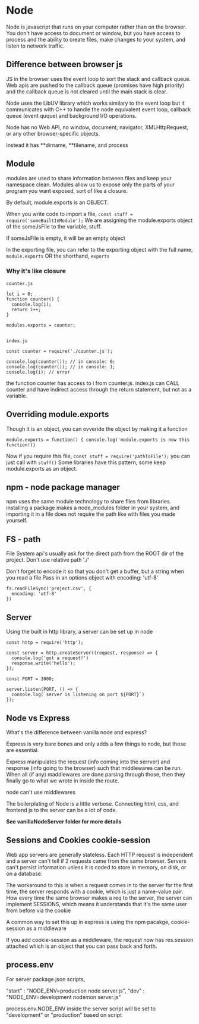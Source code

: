 # Node

Node is javascript that runs on your computer rather than on the browser.
You don't have access to document or window, but you have access to process and the ability to create files, make changes to your system, and listen to network traffic.

## Difference between browser js

JS in the browser uses the event loop to sort the stack and callback queue. Web apis are pushed to the callback queue (promises have high priority) and the callback queue is not cleared until the main stack is clear.

Node uses the LibUV library which works similary to the event loop but it communicates with C++ to handle the node equivalent event loop, callback queue (event quque) and background I/O operations.

Node has no Web API, no window, document, navigator, XMLHttpRequest, or any other browser-specific objects.

Instead it has **dirname, **filename, and process

## Module

modules are used to share information between files and keep your namespace clean.
Modules allow us to expose only the parts of your program you want exposed, sort of like a closure.

By default, module.exports is an OBJECT.

When you write code to import a file, `const stuff = require('someBuiltInModule');`
We are assigning the module.exports object of the someJsFile to the variable, stuff.

If someJsFile is empty, it will be an empty object

In the exporting file, you can refer to the exporting object with the full name, `module.exports`
OR the shorthand, `exports`

### Why it's like closure

```
counter.js

let i = 0;
function counter() {
  console.log(i);
  return i++;
}

modules.exports = counter;


index.js

const counter = require('./counter.js');

console.log(counter()); // in console: 0;
console.log(counter()); // in console: 1;
console.log(i); // error
```

the function counter has access to i from counter.js. index.js can CALL counter and have indirect access through the return statement, but not as a variable.

## Overriding module.exports

Though it is an object, you can ovveride the object by making it a function

`module.exports = function() { console.log('module.exports is now this function!)}`

Now if you require this file, `const stuff = require('pathToFile');`
you can just call with `stuff()`
Some libraries have this pattern, some keep module.exports as an object.

## npm - node package manager

npm uses the same module technology to share files from libraries. installing a package makes a node_modules folder in your system, and importing it in a file does not require the path like with files you made yourself.

## FS - path

File System api's usually ask for the direct path from the ROOT dir of the project. Don't use relative path './'

Don't forget to encode it so that you don't get a buffer, but a string when you read a file
Pass in an options object with encoding: 'utf-8'

```
fs.readFileSync('project.csv', {
  encoding: 'utf-8'
})
```

## Server

Using the built in http library, a server can be set up in node

```
const http = require('http');

const server = http.createServer((request, response) => {
  console.log('got a request!')
  response.write('hello');
});

const PORT = 3000;

server.listen(PORT, () => {
  console.log(`server is listening on port ${PORT}`)
});
```

## Node vs Express

What's the difference between vanilla node and express?

Express is very bare bones and only adds a few things to node, but those are essential.

Express manipulates the request (info coming into the serrver) and response (info going to the browser) such that middlewares can be run. When all (if any) maddlewares are done parsing through those, then they finally go to what we wrote in inside the route.

node can't use middlewares

The boilerplating of Node is a little verbose. Connecting html, css, and frontend js to the server can be a lot of code.

<strong>See vanillaNodeServer folder for more details</strong>

## Sessions and Cookies cookie-session

Web app servers are generally stateless. Each HTTP request is independent and a server can't tell if 2 requests came from the same browser. Servers can't persist information unless it is coded to store in memory, on disk, or on a database.

The workaround to this is when a request comes in to the server for the first time, the server responds with a cookie, which is just a name-value pair. How every time the same browser makes a req to the server, the server can implement SESSIONS, which means it understands that it's the same user from before via the cookie

A common way to set this up in express is using the npm pacakge, cookie-session as a middleware

If you add cookie-session as a middleware, the request now has res.session attached which is an object that you can pass back and forth.

## process.env

For server package.json scripts,

"start" : "NODE_ENV=production node server.js",
"dev" : "NODE_ENV=development nodemon server.js"

process.env.NODE_ENV inside the server script will be set to "development" or "production" based on script
